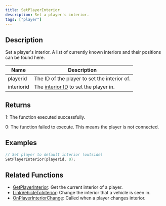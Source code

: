 ```yaml
---
title: SetPlayerInterior
description: Set a player's interior.
tags: ["player"]
---
```


## Description

Set a player's interior. A list of currently known interiors and their positions can be found here.

| Name       | Description                                                          |
| ---------- | -------------------------------------------------------------------- |
| playerid   | The ID of the player to set the interior of.                         |
| interiorid | The [interior ID](../resources/interiorids.md) to set the player in. |

## Returns

1: The function executed successfully.

0: The function failed to execute. This means the player is not connected.

## Examples

```c
// Set player to default interior (outside)
SetPlayerInterior(playerid, 0);
```

## Related Functions

- [GetPlayerInterior](GetPlayerInterior.md): Get the current interior of a player.
- [LinkVehicleToInterior](LinkVehicleToInterior.md): Change the interior that a vehicle is seen in.
- [OnPlayerInteriorChange](../callbacks/OnPlayerInteriorChange.md): Called when a player changes interior.
